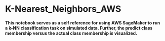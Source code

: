 # K-Nearest_Neighbors_AWS

#### This notebook serves as a self reference for using AWS SageMaker to run a k-NN classification task on simulated data. Further, the predict class membership versus the actual class membership is visualized.
